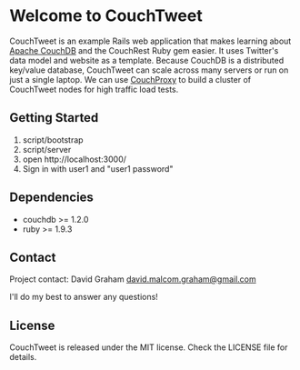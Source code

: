 # Welcome to CouchTweet

CouchTweet is an example Rails web application that makes learning about [Apache CouchDB](https://couchdb.apache.org/) and the CouchRest Ruby gem easier.  It uses Twitter's data model and website as a template.  Because CouchDB is a distributed key/value database, CouchTweet can scale across many servers or run on just a single laptop.  We can use [CouchProxy](http://www.lousymedia.com/couchproxy/) to build a cluster of CouchTweet nodes for high traffic load tests.

## Getting Started

1. script/bootstrap
2. script/server
3. open http://localhost:3000/
4. Sign in with user1 and "user1 password"

## Dependencies

* couchdb >= 1.2.0
* ruby >= 1.9.3

## Contact

Project contact: David Graham <david.malcom.graham@gmail.com>

I'll do my best to answer any questions!

## License

CouchTweet is released under the MIT license.  Check the LICENSE file for details.
